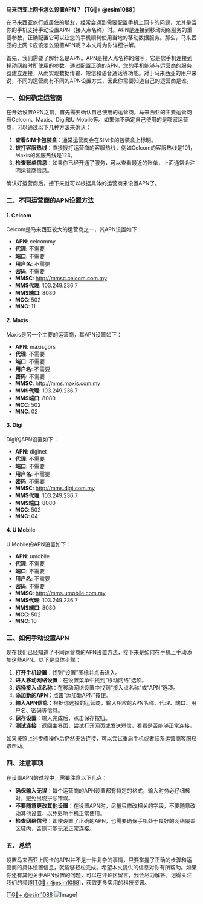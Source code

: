 **马来西亚上网卡怎么设置APN？【TG💪+ @esim1088】**

在马来西亚旅行或居住的朋友，经常会遇到需要配置手机上网卡的问题，尤其是当你的手机支持手动设置APN（接入点名称）时。APN是连接到移动网络服务的重要参数，正确配置它可以让您的手机顺利使用当地的移动数据服务。那么，马来西亚的上网卡应该怎么设置APN呢？本文将为你详细讲解。

首先，我们需要了解什么是APN。APN是接入点名称的缩写，它是您手机连接到移动网络时所使用的参数。通过配置正确的APN，您的手机能够与运营商的服务器建立连接，从而实现数据传输、短信和语音通话等功能。对于马来西亚的用户来说，不同的运营商有不同的APN设置方式，因此你需要知道自己的运营商是谁。

### **一、如何确定运营商**

在开始设置APN之前，首先需要确认自己使用的运营商。马来西亚的主要运营商有Celcom、Maxis、Digi和U Mobile等。如果你不确定自己使用的是哪家运营商，可以通过以下几种方法来确认：

1. **查看SIM卡包装盒**：通常运营商会在SIM卡的包装盒上标明。
2. **拨打客服热线**：直接拨打运营商的客服热线，例如Celcom的客服热线是101，Maxis的客服热线是123。
3. **检查账单信息**：如果你已经开通了服务，可以查看最近的账单，上面通常会注明运营商信息。

确认好运营商后，接下来就可以根据具体的运营商来设置APN了。

### **二、不同运营商的APN设置方法**

#### **1. Celcom**
Celcom是马来西亚较大的运营商之一，其APN设置如下：
- **APN**: celcommy
- **代理**: 不需要
- **端口**: 不需要
- **用户名**: 不需要
- **密码**: 不需要
- **MMSC**: http://mmsc.celcom.com.my
- **MMS代理**: 103.249.236.7
- **MMS端口**: 8080
- **MCC**: 502
- **MNC**: 11

#### **2. Maxis**
Maxis是另一个主要的运营商，其APN设置如下：
- **APN**: maxisgprs
- **代理**: 不需要
- **端口**: 不需要
- **用户名**: 不需要
- **密码**: 不需要
- **MMSC**: http://mms.maxis.com.my
- **MMS代理**: 103.249.236.7
- **MMS端口**: 8080
- **MCC**: 502
- **MNC**: 02

#### **3. Digi**
Digi的APN设置如下：
- **APN**: diginet
- **代理**: 不需要
- **端口**: 不需要
- **用户名**: 不需要
- **密码**: 不需要
- **MMSC**: http://mms.digi.com.my
- **MMS代理**: 103.249.236.7
- **MMS端口**: 8080
- **MCC**: 502
- **MNC**: 04

#### **4. U Mobile**
U Mobile的APN设置如下：
- **APN**: umobile
- **代理**: 不需要
- **端口**: 不需要
- **用户名**: 不需要
- **密码**: 不需要
- **MMSC**: http://mms.umobile.com.my
- **MMS代理**: 103.249.236.7
- **MMS端口**: 8080
- **MCC**: 502
- **MNC**: 10

### **三、如何手动设置APN**

现在我们已经知道了不同运营商的APN设置方法，接下来是如何在手机上手动添加这些APN。以下是具体步骤：

1. **打开手机设置**：找到“设置”图标并点击进入。
2. **进入移动网络设置**：在设置菜单中找到“移动网络”选项。
3. **选择接入点名称**：在移动网络设置中找到“接入点名称”或“APN”选项。
4. **添加新的APN**：点击“添加新APN”按钮。
5. **输入APN信息**：根据你选择的运营商，输入相应的APN名称、代理、端口、用户名、密码等信息。
6. **保存设置**：输入完成后，点击保存按钮。
7. **测试连接**：返回主界面，尝试打开网页或发送短信，看看是否能够正常连接。

如果按照上述步骤操作后仍然无法连接，可以尝试重启手机或者联系运营商客服获取帮助。

### **四、注意事项**

在设置APN的过程中，需要注意以下几点：
- **确保输入无误**：每个运营商的APN设置都有特定的格式，输入时务必仔细核对，避免出现拼写错误。
- **不要随意更改其他设置**：在设置APN时，尽量只修改相关的字段，不要随意改动其他设置，以免影响手机正常使用。
- **检查网络信号**：即使设置了正确的APN，也需要确保手机处于良好的网络覆盖区域内，否则可能无法正常连接。

### **五、总结**

设置马来西亚上网卡的APN并不是一件复杂的事情，只要掌握了正确的步骤和运营商的具体设置信息，就能够轻松完成。希望本文提供的信息对你有所帮助。如果你还有其他关于APN设置的问题，可以在评论区留言，我会尽力解答。记得关注我们的频道[[TG💪+ @esim1088](https://t.me/s/esim1088)]，获取更多实用的科技资讯。

[[TG💪+ @esim1088](https://t.me/s/esim1088) ![Image](https://i.postimg.cc/4NQfJmqS/Snipaste-2025-05-13-00-14-12.png)]